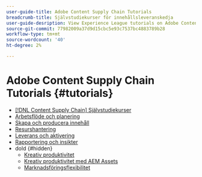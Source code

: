 ```yaml
---
user-guide-title: Adobe Content Supply Chain Tutorials
breadcrumb-title: Självstudiekurser för innehållsleveranskedja
user-guide-desription: View Experience League tutorials on Adobe Content Supply Chain, the simplified promise of Adobe's solutions to help organizations accelerate and scale content creation, improve content engagement and ROI, and deliver the content that fuels digital engagements buyers prefer.
source-git-commit: 77982009a37d9d15cbc5e93c7537bc4883789b28
workflow-type: tm+mt
source-wordcount: '40'
ht-degree: 2%

---
```



# Adobe Content Supply Chain Tutorials {#tutorials}

+ [[!DNL Content Supply Chain] Självstudiekurser](overview.md)
+ [Arbetsflöde och planering](workflow-and-planning.md)
+ [Skapa och producera innehåll](content-creation-and-production.md)
+ [Resurshantering](asset-management.md)
+ [Leverans och aktivering](delivery-and-activation.md)
+ [Rapportering och insikter](reporting-and-insights.md)
+ dold {#hidden}
   + [Kreativ produktivitet](creative-productivity.md)
   + [Kreativ produktivitet med AEM Assets](creative-productivity-aemassets.md)
   + [Marknadsföringsflexibilitet](marketing-agility.md)